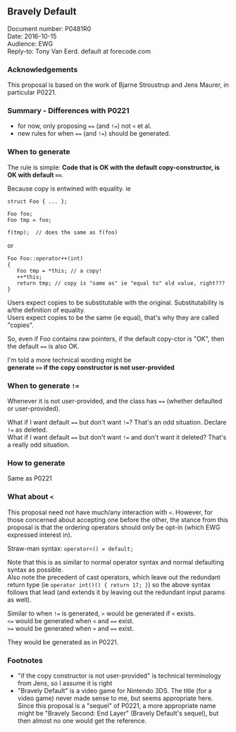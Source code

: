 ## Bravely Default

Document number: P0481R0  
Date: 2016-10-15  
Audience: EWG  
Reply-to: Tony Van Eerd. default at forecode.com

### Acknowledgements

This proposal is based on the work of Bjarne Stroustrup and Jens Maurer, in particular P0221.

### Summary - Differences with P0221

- for now, only proposing `==` (and `!=`) not `<` et al.
- new rules for when `==` (and `!=`) should be generated.

### When to generate

The rule is simple: **Code that is OK with the default copy-constructor, is OK with default `==`**.

Because copy is entwined with equality.  ie 

    struct Foo { ... };
    
    Foo foo;
    Foo tmp = foo;
    
    f(tmp);  // does the same as f(foo)
    
or

    Foo Foo::operator++(int)
    {
       Foo tmp = *this; // a copy!
       ++*this;
       return tmp; // copy is "same as" ie "equal to" old value, right???
    }
    
    
Users expect copies to be substitutable with the original. Substitutability is a/the definition of equality.  
Users expect copies to be the same (ie equal), that's why they are called "copies".

So, even if Foo contains raw pointers, if the default copy-ctor is "OK", then the default `==` is also OK.

I'm told a more technical wording might be  
**generate `==` if the copy constructor is not user-provided**

### When to generate `!=`

Whenever it is not user-provided, and the class has `==` (whether defaulted or user-provided).  

What if I want default `==` but don't want `!=`?  That's an odd situation.  Declare `!=` as deleted.  
What if I want default `==` but don't want `!=` and don't want it deleted?  That's a really odd situation.  

### How to generate

Same as P0221

### What about `<`

This proposal need not have much/any interaction with `<`.  However, for those concerned about accepting one before the other,
the stance from this proposal is that the ordering operators should only be opt-in (which EWG expressed interest in).

Straw-man syntax:  `operator<() = default;`  

Note that this is as similar to normal operator syntax and normal defaulting syntax as possible.  
Also note the precedent of cast operators, which leave out the redundant return type (ie `operator int()() { return 17; }`)
so the above syntax follows that lead (and extends it by leaving out the redundant input params as well).

Similar to when `!=` is generated, `>` would be generated if `<` exists.  
`<=` would be generated when `<` and `==` exist.  
`>=` would be generated when `>` and `==` exist.

They would be generated as in P0221.


### Footnotes

- "if the copy constructor is not user-provided" is technical terminology from Jens, so I assume it is right
- "Bravely Default" is a video game for Nintendo 3DS.  The title (for a video game) never made sense to me, but seems appropriate here.  Since this proposal is a "sequel" of P0221, a more appropriate name might be "Bravely Second: End Layer" (Bravely Default's sequel), but then almost no one would get the reference.

